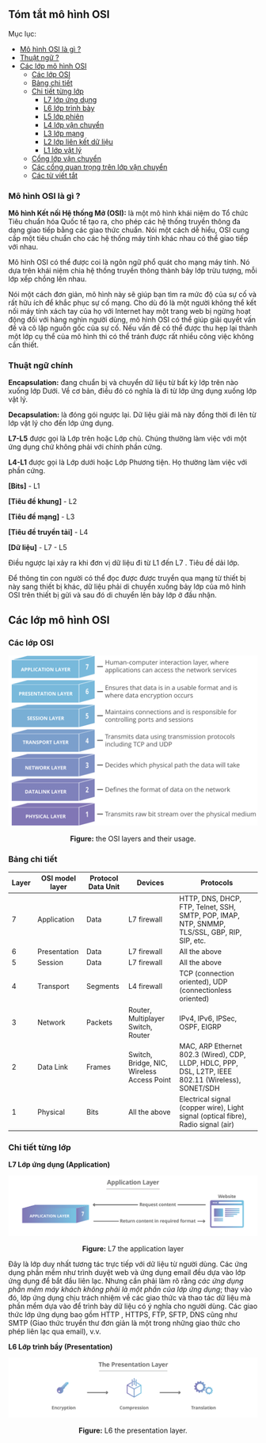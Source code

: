 ##  Tóm tắt mô hình OSI
Mục lục:

- [Mô hình OSI là gì ?](#mô-hình-osi-là-gì-)
- [Thuật ngữ  ?](#what-is-the-osi-model)
- [Các lớp mô hình OSI](#what-is-the-osi-model)
  - [Các lớp OSI](#what-is-the-osi-model)
  - [Bảng chi tiết](#what-is-the-osi-model)
  - [Chi tiết từng lớp](#what-is-the-osi-model)
    - [L7 lớp ứng dụng](#what-is-the-osi-model)
    - [L6 lớp trình bày](#what-is-the-osi-model)
    - [L5 lớp phiên](#what-is-the-osi-model)
    - [L4 lớp vận chuyển](#what-is-the-osi-model)
    - [L3 lớp mạng](#what-is-the-osi-model)
    - [L2 lớp liên kết dữ liệu](#what-is-the-osi-model)
    - [L1 lớp vật lý](#what-is-the-osi-model)
  - [Cổng lớp vận chuyển](#what-is-the-osi-model)
  - [Các cổng quan trọng trên lớp vận chuyển](#what-is-the-osi-model)
  - [Các từ viết tắt](#what-is-the-osi-model)



### Mô hình OSI là gì ?

**Mô hình Kết nối Hệ thống Mở (OSI):** là một mô hình khái niệm do Tổ chức Tiêu chuẩn hóa Quốc tế tạo ra, cho phép các hệ thống truyền thông đa dạng giao tiếp bằng các giao thức chuẩn. Nói một cách dễ hiểu, OSI cung cấp một tiêu chuẩn cho các hệ thống máy tính khác nhau có thể giao tiếp với nhau.

Mô hình OSI có thể được coi là ngôn ngữ phổ quát cho mạng máy tính. Nó dựa trên khái niệm chia hệ thống truyền thông thành bảy lớp trừu tượng, mỗi lớp xếp chồng lên nhau.

Nói một cách đơn giản, mô hình này sẽ giúp bạn tìm ra mức độ của sự cố và rất hữu ích để khắc phục sự cố mạng. Cho dù đó là một người không thể kết nối máy tính xách tay của họ với Internet hay một trang web bị ngừng hoạt động đối với hàng nghìn người dùng, mô hình OSI có thể giúp giải quyết vấn đề và cô lập nguồn gốc của sự cố. Nếu vấn đề có thể được thu hẹp lại thành một lớp cụ thể của mô hình thì có thể tránh được rất nhiều công việc không cần thiết.

### Thuật ngữ chính

**Encapsulation:** đang chuẩn bị và chuyển dữ liệu từ bất kỳ lớp trên nào xuống lớp Dưới. Về cơ bản, điều đó có nghĩa là đi từ lớp ứng dụng xuống lớp vật lý.

**Decapsulation:**  là đóng gói ngược lại. Dữ liệu giải mã này đồng thời đi lên từ lớp vật lý cho đến lớp ứng dụng.

**L7-L5** được gọi là Lớp trên hoặc Lớp chủ. Chúng thường làm việc với một ứng dụng chứ không phải với chính phần cứng.

**L4-L1** được gọi là Lớp dưới hoặc Lớp Phương tiện. Họ thường làm việc với phần cứng.

**[Bits]** - L1

**[Tiêu đề khung]** - L2

**[Tiêu đề mạng]** - L3

**[Tiêu đề truyền tải]** - L4

**[Dữ liệu]** - L7 - L5

Điều ngược lại xảy ra khi đơn vị dữ liệu đi từ L1 đến L7 . Tiêu đề dải lớp.

Để thông tin con người có thể đọc được được truyền qua mạng từ thiết bị này sang thiết bị khác, dữ liệu phải di chuyển xuống bảy lớp của mô hình OSI trên thiết bị gửi và sau đó di chuyển lên bảy lớp ở đầu nhận.

## Các  lớp mô hình OSI

### Các lớp  OSI

<div align="center">
<img src="media/osi-model-7-layers.svg">
<p><strong>Figure:</strong> the OSI layers and their usage.</p>
</div>


### Bảng  chi tiết
| Layer | OSI model layer | Protocol Data Unit | Devices                                    | Protocols                                                    |
| ----- | --------------- | ------------------ | ------------------------------------------ | ------------------------------------------------------------ |
| 7     | Application     | Data               | L7 firewall                                | HTTP, DNS, DHCP, FTP, Telnet, SSH, SMTP, POP, IMAP, NTP, SNMMP, TLS/SSL, GBP, RIP, SIP, etc. |
| 6     | Presentation    | Data               | L7 firewall                                | All the above                                                |
| 5     | Session         | Data               | L7 firewall                                | All the above                                                |
| 4     | Transport       | Segments           | L4 firewall                                | TCP (connection oriented), UDP (connectionless oriented)     |
| 3     | Network         | Packets            | Router, Multiplayer Switch, Router         | IPv4, IPv6, IPSec, OSPF, EIGRP                               |
| 2     | Data Link       | Frames             | Switch, Bridge, NIC, Wireless Access Point | MAC, ARP Ethernet 802.3 (Wired), CDP, LLDP, HDLC, PPP, DSL, L2TP, IEEE 802.11 (Wireless), SONET/SDH |
| 1     | Physical        | Bits               | All the above                              | Electrical signal (copper wire), Light signal (optical fibre), Radio signal (air) |

### Chi tiết từng lớp
**L7 Lớp ứng dụng (Application)**

<div align="center">
<img src="media/7-application-layer.svg">
<p><strong>Figure:</strong> L7 the application layer</p>
</div>

Đây là lớp duy nhất tương tác trực tiếp với dữ liệu từ người dùng. Các ứng dụng phần mềm như trình duyệt web và ứng dụng email đều dựa vào lớp ứng dụng để bắt đầu liên lạc. Nhưng cần phải làm rõ rằng *các ứng dụng phần mềm máy khách không phải là một phần của lớp ứng dụng*; thay vào đó, lớp ứng dụng chịu trách nhiệm về các giao thức và thao tác dữ liệu mà phần mềm dựa vào để trình bày dữ liệu có ý nghĩa cho người dùng. Các giao thức lớp ứng dụng bao gồm HTTP , HTTPS, FTP, SFTP, DNS cũng như SMTP (Giao thức truyền thư đơn giản là một trong những giao thức cho phép liên lạc qua email), v.v.

**L6 Lớp trình bầy  (Presentation)**

<div align="center">
<img src="media/6-presentation-layer.svg">
<p><strong>Figure:</strong> L6 the presentation layer.</p>
</div>



